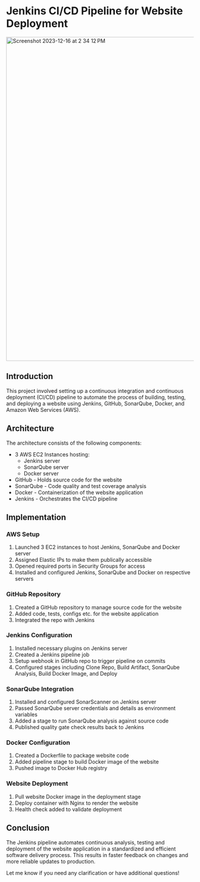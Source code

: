 # Jenkins CI/CD Pipeline for Website Deployment 



<img width="871" alt="Screenshot 2023-12-16 at 2 34 12 PM" src="https://github.com/MasudDevSecOps/Jenkins-Sonarqube-Docker-AWS/assets/118152048/db93db68-ec95-4846-90e3-a72e633a5e87">



## Introduction

This project involved setting up a continuous integration and continuous deployment (CI/CD) pipeline to automate the process of building, testing, and deploying a website using Jenkins, GitHub, SonarQube, Docker, and Amazon Web Services (AWS).

## Architecture

The architecture consists of the following components:

- 3 AWS EC2 Instances hosting:
  - Jenkins server
  - SonarQube server
  - Docker server
- GitHub - Holds source code for the website
- SonarQube - Code quality and test coverage analysis
- Docker - Containerization of the website application
- Jenkins - Orchestrates the CI/CD pipeline

## Implementation 

### AWS Setup

1. Launched 3 EC2 instances to host Jenkins, SonarQube and Docker server
2. Assigned Elastic IPs to make them publically accessible
3. Opened required ports in Security Groups for access
4. Installed and configured Jenkins, SonarQube and Docker on respective servers

### GitHub Repository

1. Created a GitHub repository to manage source code for the website
2. Added code, tests, configs etc. for the website application
3. Integrated the repo with Jenkins 

### Jenkins Configuration

1. Installed necessary plugins on Jenkins server
2. Created a Jenkins pipeline job
3. Setup webhook in GitHub repo to trigger pipeline on commits
4. Configured stages including Clone Repo, Build Artifact, SonarQube Analysis, Build Docker Image, and Deploy

### SonarQube Integration

1. Installed and configured SonarScanner on Jenkins server
2. Passed SonarQube server credentials and details as environment variables 
3. Added a stage to run SonarQube analysis against source code
4. Published quality gate check results back to Jenkins

### Docker Configuration

1. Created a Dockerfile to package website code
2. Added pipeline stage to build Docker image of the website
3. Pushed image to Docker Hub registry

### Website Deployment 

1. Pull website Docker image in the deployment stage
2. Deploy container with Nginx to render the website
3. Health check added to validate deployment

## Conclusion

The Jenkins pipeline automates continuous analysis, testing and deployment of the website application in a standardized and efficient software delivery process. This results in faster feedback on changes and more reliable updates to production.

Let me know if you need any clarification or have additional questions!
